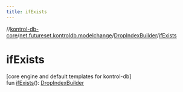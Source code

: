 ```yaml
---
title: ifExists
---
```

//[kontrol-db-core](../../../index.html)/[net.futureset.kontroldb.modelchange](../index.html)/[DropIndexBuilder](index.html)/[ifExists](if-exists.html)



# ifExists



[core engine and default templates for kontrol-db]\
fun [ifExists](if-exists.html)(): [DropIndexBuilder](index.html)




